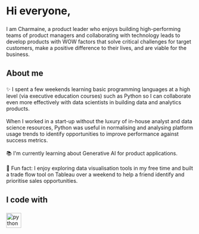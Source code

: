 <h1 align="left">Hi everyone,</h1>

###

<p align="left">I am Charmaine, a product leader who enjoys building high-performing teams of product managers and collaborating with technology leads to develop products with WOW factors that solve critical challenges for target customers, make a positive difference to their lives, and are viable for the business.</p>

###

<h2 align="left">About me</h2>

###

<p align="left">✨ I spent a few weekends learning basic programming languages at a high level (via executive education courses) such as Python so I can collaborate even more effectively with data scientists in building data and analytics products. <br><br>When I worked in a start-up without the luxury of in-house analyst and data science resources, Python was useful in normalising and analysing platform usage trends to identify opportunities to improve performance against success metrics.<br><br>📚 I'm currently learning about Generative AI for product applications. <br><br>🎲 Fun fact: I enjoy exploring data visualisation tools in my free time and built a trade flow tool on Tableau over a weekend to help a friend identify and prioritise sales opportunities.</p>

###

<h2 align="left">I code with</h2>

###

<div align="left">
  <img src="https://cdn.jsdelivr.net/gh/devicons/devicon/icons/python/python-original.svg" height="40" alt="python logo"  />
</div>

###
